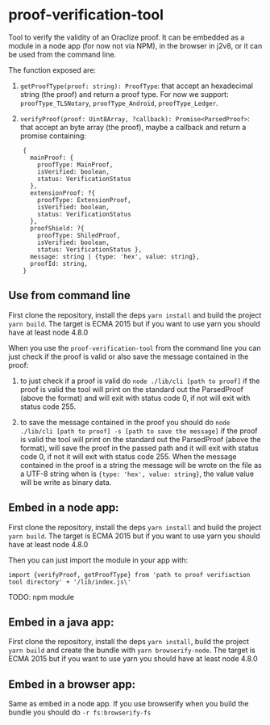 # proof-verification-tool

Tool to verify the validity of an Oraclize proof. It can be embedded as a module in a node app (for now not via NPM), in the browser in j2v8, or it can be used from the command line.

The function exposed are:

1. `getProofType(proof: string): ProofType`: that accept an hexadecimal string (the proof) and return a proof type. For now we support: `proofType_TLSNotary`, `proofType_Android`, `proofType_Ledger`.

2. `verifyProof(proof: Uint8Array, ?callback): Promise<ParsedProof>`: that accept an byte array (the proof), maybe a callback and return a promise containing:
```
    {
      mainProof: {
        proofType: MainProof,
        isVerified: boolean,
        status: VerificationStatus
      },
      extensionProof: ?{
        proofType: ExtensionProof, 
        isVerified: boolean,
        status: VerificationStatus
      },
      proofShield: ?{
        proofType: ShiledProof, 
        isVerified: boolean,
        status: VerificationStatus },
      message: string | {type: 'hex', value: string},
      proofId: string,
    }
```

## Use from command line

First clone the repository, install the deps `yarn install` and build the project `yarn build`. The target is ECMA 2015 but if you want to use yarn you should have at least node 4.8.0

When you use the `proof-verification-tool` from the command line you can just check if the proof is valid or also save the message contained in the proof:

1. to just check if a proof is valid do `node ./lib/cli [path to proof]` if the proof is valid the tool will print on the standard out the ParsedProof (above the format) and will exit with status code 0, if not will exit with status code 255.

2. to save the message contained in the proof you should do `node ./lib/cli [path to proof] -s [path to save the message]` if the proof is valid the tool will print on the standard out the ParsedProof (above the format), will save the proof in the passed path and it will exit with status code 0, if not it will exit with status code 255. When the message contained in the proof is a string the message will be wrote on the file as a UTF-8 string when is `{type: 'hex', value: string}`, the value value will be write as binary data.

## Embed in a node app:

First clone the repository, install the deps `yarn install` and build the project `yarn build`. The target is ECMA 2015 but if you want to use yarn you should have at least node 4.8.0

Then you can just import the module in your app with:
```
import {verifyProof, getProofType} from 'path to proof verifiaction tool directory' + '/lib/index.js\'
```

TODO: npm module

## Embed in a java app:

First clone the repository, install the deps `yarn install`, build the project `yarn build` and create the bundle with `yarn browserify-node`. The target is ECMA 2015 but if you want to use yarn you should have at least node 4.8.0

## Embed in a browser app:

Same as embed in a node app. If you use browserify when you build the bundle you should do `-r fs:browserify-fs`
